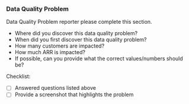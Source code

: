 ### Data Quality Problem

Data Quality Problem reporter please complete this section.

- Where did you discover this data quality problem? 
- When did you first discover this data quality problem?
- How many customers are impacted?
- How much ARR is impacted?
- If possible, can you provide what the correct values/numbers should be?

Checklist:
- [ ] Answered questions listed above
- [ ] Provide a screenshot that highlights the problem
